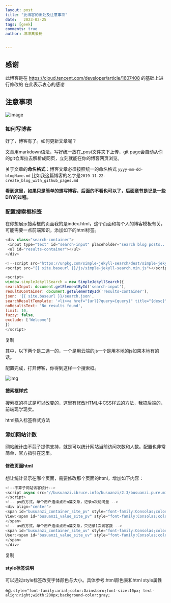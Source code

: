 ```yaml
---
layout: post
title: "此博客的出处及注意事项"
date:   2023-02-25
tags: [geek]
comments: true
author: 坤坤真爱粉


---
```




## 感谢

此博客是在 https://cloud.tencent.com/developer/article/1607408 的基础上进行修改的
在此表示衷心的感谢





## 注意事项

![image](https://user-images.githubusercontent.com/101516281/221356874-e3c5c03f-99c9-455d-a0c7-b06d57fa1827.png)

### **如何写博客**

好了，博客有了。如何更新文章呢？

文章用markdown语法，写好统一放在_post文件夹下上传，git page会自动从你的git仓库拉去解析成网页，立刻就能在你的博客网页浏览。

关于文章的**命名格式**：博客文章必须按照统一的命名格式 `yyyy-mm-dd-blogName.md` 比如我这篇博客的名字是`2019-11-22-create_blog_with_github_pages.md`

**看到这里，如果只是简单的想写博客，后面的不看也可以了，后面章节是记录一些DIY的过程。**





### **配置搜索框标签**

在你想展示搜索框的页面我的是index.html，这个页面和每个人的博客模板有关，可能需要一点前端知识，添加如下的html标签。

```javascript
<div class="search-container">
 <input type="text" id="search-input" placeholder="search blog posts...">
 <ul id="results-container"></ul>
</div>

<!--script src="https://unpkg.com/simple-jekyll-search/dest/simple-jekyll-search.min.js"></script-->
<script src="{{ site.baseurl }}/js/simple-jekyll-search.min.js"></script>

<script>
window.simpleJekyllSearch = new SimpleJekyllSearch({
searchInput: document.getElementById('search-input'),
resultsContainer: document.getElementById('results-container'),
json: '{{ site.baseurl }}/search.json',
searchResultTemplate: '<li><a href="{url}?query={query}" title="{desc}">{title}</a></li>',
noResultsText: 'No results found',
limit: 10,
fuzzy: false,
exclude: ['Welcome']
})
</script>
```

复制

其中，以下两个是二选一的，一个是用云端的js一个是用本地的js如果本地有的话。

<script src="https://unpkg.com/simple-jekyll-search/dest/simple-jekyll-search.min.js"></script-->

<script src="{{ site.baseurl }}/js/simple-jekyll-search.min.js"></script>

配置完成，打开博客，你得到这样一个搜索框。

![img](https://ask.qcloudimg.com/http-save/yehe-1346475/ae7wuapz2q.png?imageView2/2/w/1620)

#### **搜索框样式**

搜索框的样式是可以改变的，这里有修改HTML中CSS样式的方法，我搞后端的，前端现学现卖。

html插入标签样式方法



### **添加网站计数**

网站统计由不蒜子提供支持，就是可以统计网站当前访问次数和人数。配置也非常简单，官方指引在这里。

#### **修改页面html**

想让统计显示在哪个页面，需要修改那个页面的html，增加如下内容：

```javascript
<!--不算子网站访客统计-->
<script async src="//busuanzi.ibruce.info/busuanzi/2.3/busuanzi.pure.mini.js">
</script>
<!-- pv的方式，单个用户连续点击n篇文章，记录n次访问量 -->
<div align="center">
<span id="busuanzi_container_site_pv" style="font-family:Consolas;color:Silver;font-size:12px;">
View:<span id="busuanzi_value_site_pv" style="font-family:Consolas;color:Silver;font-size:12px;"></span>
</span>
<!-- uv的方式，单个用户连续点击n篇文章，只记录1次访客数 -->
<span id="busuanzi_container_site_uv" style="font-family:Consolas;color:Silver;font-size:12px;">
User:<span id="busuanzi_value_site_uv" style="font-family:Consolas;color:Silver;font-size:12px;"></span>
</span>
</div>
```

复制

#### **style标签说明**

可以通过style标签改变字体颜色与大小。具体参考:html颜色表和html style属性

eg.  `style="font-family:arial;color:Gainsboro;font-size:10px; text-align:right;width:200px;background-color:gray;`

